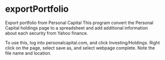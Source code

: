 # exportPortfolio
Export portfolio from Personal Capital
This program convert the Personal Capital holdings page to a spreadsheet and add additional information about each security from Yahoo finance.

To use this, log into personalcapital.com, and click Investing/Holdings.
Right click on the page, select save as, and select webpage complete.  Note the file name and location.
